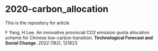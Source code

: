 # 2020-carbon_allocation

This is the repository for article

F Yang, H Lee. An innovative provincial CO2 emission quota allocation scheme for Chinese low-carbon transition. __Technological Forecast and Social Change__. _2022_ (182), 121823
